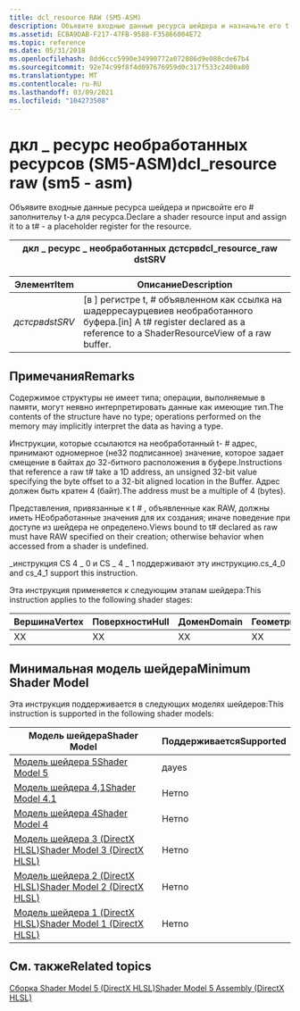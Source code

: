 ```yaml
---
title: dcl_resource RAW (SM5-ASM)
description: Объявите входные данные ресурса шейдера и назначьте его t \-a заполнитель для ресурса. | dcl_resource RAW (SM5-ASM)
ms.assetid: ECBA9DAB-F217-47FB-9588-F35866004E72
ms.topic: reference
ms.date: 05/31/2018
ms.openlocfilehash: 8dd6ccc5990e34990772a072086d9e080cde67b4
ms.sourcegitcommit: 92e74c99f8f4d097676959d0c317f533c2400a80
ms.translationtype: MT
ms.contentlocale: ru-RU
ms.lasthandoff: 03/09/2021
ms.locfileid: "104273508"
---
```

# <a name="dcl_resource-raw-sm5---asm"></a><span data-ttu-id="ba432-104">дкл \_ ресурс необработанных ресурсов (SM5-ASM)</span><span class="sxs-lookup"><span data-stu-id="ba432-104">dcl\_resource raw (sm5 - asm)</span></span>

<span data-ttu-id="ba432-105">Объявите входные данные ресурса шейдера и присвойте его \# заполнительу t-a для ресурса.</span><span class="sxs-lookup"><span data-stu-id="ba432-105">Declare a shader resource input and assign it to a t\# - a placeholder register for the resource.</span></span>



| <span data-ttu-id="ba432-106">дкл \_ ресурс \_ необработанных дстсрв</span><span class="sxs-lookup"><span data-stu-id="ba432-106">dcl\_resource\_raw dstSRV</span></span> |
|---------------------------|



 



| <span data-ttu-id="ba432-107">Элемент</span><span class="sxs-lookup"><span data-stu-id="ba432-107">Item</span></span>                                                                                           | <span data-ttu-id="ba432-108">Описание</span><span class="sxs-lookup"><span data-stu-id="ba432-108">Description</span></span>                                                                                       |
|------------------------------------------------------------------------------------------------|---------------------------------------------------------------------------------------------------|
| <span data-ttu-id="ba432-109"><span id="dstSRV"></span><span id="dstsrv"></span><span id="DSTSRV"></span>*дстсрв*</span><span class="sxs-lookup"><span data-stu-id="ba432-109"><span id="dstSRV"></span><span id="dstsrv"></span><span id="DSTSRV"></span>*dstSRV*</span></span><br/> | <span data-ttu-id="ba432-110">\[в \] регистре t, \# объявленном как ссылка на шадерресаурцевиев необработанного буфера.</span><span class="sxs-lookup"><span data-stu-id="ba432-110">\[in\] A t\# register declared as a reference to a ShaderResourceView of a raw buffer.</span></span><br/> |



 

## <a name="remarks"></a><span data-ttu-id="ba432-111">Примечания</span><span class="sxs-lookup"><span data-stu-id="ba432-111">Remarks</span></span>

<span data-ttu-id="ba432-112">Содержимое структуры не имеет типа; операции, выполняемые в памяти, могут неявно интерпретировать данные как имеющие тип.</span><span class="sxs-lookup"><span data-stu-id="ba432-112">The contents of the structure have no type; operations performed on the memory may implicitly interpret the data as having a type.</span></span>

<span data-ttu-id="ba432-113">Инструкции, которые ссылаются на необработанный t- \# адрес, принимают одномерное (не32 подписанное) значение, которое задает смещение в байтах до 32-битного расположения в буфере.</span><span class="sxs-lookup"><span data-stu-id="ba432-113">Instructions that reference a raw t\# take a 1D address, an unsigned 32-bit value specifying the byte offset to a 32-bit aligned location in the Buffer.</span></span> <span data-ttu-id="ba432-114">Адрес должен быть кратен 4 (байт).</span><span class="sxs-lookup"><span data-stu-id="ba432-114">The address must be a multiple of 4 (bytes).</span></span>

<span data-ttu-id="ba432-115">Представления, привязанные к t \# , объявленные как RAW, должны иметь НЕобработанные значения для их создания; иначе поведение при доступе из шейдера не определено.</span><span class="sxs-lookup"><span data-stu-id="ba432-115">Views bound to t\# declared as raw must have RAW specified on their creation; otherwise behavior when accessed from a shader is undefined.</span></span>

<span data-ttu-id="ba432-116">\_инструкция CS 4 \_ 0 и CS \_ 4 \_ 1 поддерживают эту инструкцию.</span><span class="sxs-lookup"><span data-stu-id="ba432-116">cs\_4\_0 and cs\_4\_1 support this instruction.</span></span>

<span data-ttu-id="ba432-117">Эта инструкция применяется к следующим этапам шейдера:</span><span class="sxs-lookup"><span data-stu-id="ba432-117">This instruction applies to the following shader stages:</span></span>



| <span data-ttu-id="ba432-118">Вершина</span><span class="sxs-lookup"><span data-stu-id="ba432-118">Vertex</span></span> | <span data-ttu-id="ba432-119">Поверхности</span><span class="sxs-lookup"><span data-stu-id="ba432-119">Hull</span></span> | <span data-ttu-id="ba432-120">Домен</span><span class="sxs-lookup"><span data-stu-id="ba432-120">Domain</span></span> | <span data-ttu-id="ba432-121">Геометрия</span><span class="sxs-lookup"><span data-stu-id="ba432-121">Geometry</span></span> | <span data-ttu-id="ba432-122">Пиксель</span><span class="sxs-lookup"><span data-stu-id="ba432-122">Pixel</span></span> | <span data-ttu-id="ba432-123">Вычисления</span><span class="sxs-lookup"><span data-stu-id="ba432-123">Compute</span></span> |
|--------|------|--------|----------|-------|---------|
| <span data-ttu-id="ba432-124">X</span><span class="sxs-lookup"><span data-stu-id="ba432-124">X</span></span>      | <span data-ttu-id="ba432-125">X</span><span class="sxs-lookup"><span data-stu-id="ba432-125">X</span></span>    | <span data-ttu-id="ba432-126">X</span><span class="sxs-lookup"><span data-stu-id="ba432-126">X</span></span>      | <span data-ttu-id="ba432-127">X</span><span class="sxs-lookup"><span data-stu-id="ba432-127">X</span></span>        | <span data-ttu-id="ba432-128">X</span><span class="sxs-lookup"><span data-stu-id="ba432-128">X</span></span>     | <span data-ttu-id="ba432-129">X</span><span class="sxs-lookup"><span data-stu-id="ba432-129">X</span></span>       |



 

## <a name="minimum-shader-model"></a><span data-ttu-id="ba432-130">Минимальная модель шейдера</span><span class="sxs-lookup"><span data-stu-id="ba432-130">Minimum Shader Model</span></span>

<span data-ttu-id="ba432-131">Эта инструкция поддерживается в следующих моделях шейдеров:</span><span class="sxs-lookup"><span data-stu-id="ba432-131">This instruction is supported in the following shader models:</span></span>



| <span data-ttu-id="ba432-132">Модель шейдера</span><span class="sxs-lookup"><span data-stu-id="ba432-132">Shader Model</span></span>                                              | <span data-ttu-id="ba432-133">Поддерживается</span><span class="sxs-lookup"><span data-stu-id="ba432-133">Supported</span></span> |
|-----------------------------------------------------------|-----------|
| [<span data-ttu-id="ba432-134">Модель шейдера 5</span><span class="sxs-lookup"><span data-stu-id="ba432-134">Shader Model 5</span></span>](d3d11-graphics-reference-sm5.md)        | <span data-ttu-id="ba432-135">да</span><span class="sxs-lookup"><span data-stu-id="ba432-135">yes</span></span>       |
| [<span data-ttu-id="ba432-136">Модель шейдера 4,1</span><span class="sxs-lookup"><span data-stu-id="ba432-136">Shader Model 4.1</span></span>](dx-graphics-hlsl-sm4.md)              | <span data-ttu-id="ba432-137">Нет</span><span class="sxs-lookup"><span data-stu-id="ba432-137">no</span></span>        |
| [<span data-ttu-id="ba432-138">Модель шейдера 4</span><span class="sxs-lookup"><span data-stu-id="ba432-138">Shader Model 4</span></span>](dx-graphics-hlsl-sm4.md)                | <span data-ttu-id="ba432-139">Нет</span><span class="sxs-lookup"><span data-stu-id="ba432-139">no</span></span>        |
| [<span data-ttu-id="ba432-140">Модель шейдера 3 (DirectX HLSL)</span><span class="sxs-lookup"><span data-stu-id="ba432-140">Shader Model 3 (DirectX HLSL)</span></span>](dx-graphics-hlsl-sm3.md) | <span data-ttu-id="ba432-141">Нет</span><span class="sxs-lookup"><span data-stu-id="ba432-141">no</span></span>        |
| [<span data-ttu-id="ba432-142">Модель шейдера 2 (DirectX HLSL)</span><span class="sxs-lookup"><span data-stu-id="ba432-142">Shader Model 2 (DirectX HLSL)</span></span>](dx-graphics-hlsl-sm2.md) | <span data-ttu-id="ba432-143">Нет</span><span class="sxs-lookup"><span data-stu-id="ba432-143">no</span></span>        |
| [<span data-ttu-id="ba432-144">Модель шейдера 1 (DirectX HLSL)</span><span class="sxs-lookup"><span data-stu-id="ba432-144">Shader Model 1 (DirectX HLSL)</span></span>](dx-graphics-hlsl-sm1.md) | <span data-ttu-id="ba432-145">Нет</span><span class="sxs-lookup"><span data-stu-id="ba432-145">no</span></span>        |



 

## <a name="related-topics"></a><span data-ttu-id="ba432-146">См. также</span><span class="sxs-lookup"><span data-stu-id="ba432-146">Related topics</span></span>

<dl> <dt>

[<span data-ttu-id="ba432-147">Сборка Shader Model 5 (DirectX HLSL)</span><span class="sxs-lookup"><span data-stu-id="ba432-147">Shader Model 5 Assembly (DirectX HLSL)</span></span>](shader-model-5-assembly--directx-hlsl-.md)
</dt> </dl>

 

 






